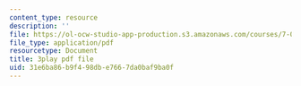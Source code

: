 ```yaml
---
content_type: resource
description: ''
file: https://ol-ocw-studio-app-production.s3.amazonaws.com/courses/7-014-introductory-biology-spring-2005/31e6ba86b9f498dbe7667da0baf9ba0f_Y8eEMYqkwz0.pdf
file_type: application/pdf
resourcetype: Document
title: 3play pdf file
uid: 31e6ba86-b9f4-98db-e766-7da0baf9ba0f
---
```

